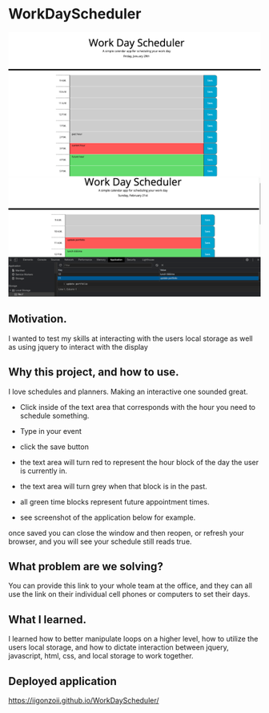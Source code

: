 # WorkDayScheduler

<img src="./images/better.jpg" alt = "planner that changes color according to time of work day">
<img src="./images/wds2.jpg" alt = "display of local storage">

## Motivation.
I wanted to test my skills at interacting with the users local storage as well as using jquery to interact with the display


## Why this project, and how to use.
I love schedules and planners. Making an interactive one sounded great.

* Click inside of the text area that corresponds with the hour you need to schedule something.
* Type in your event
* click the save button
* the text area will turn red to represent the hour block of the day the user is currently in.
* the text area will turn grey when that block is in the past.
* all green time blocks represent future appointment times.

* see screenshot of the application below for example.

once saved you can close the window and then reopen, or refresh your browser, and you will see your schedule still reads true. 


## What problem are we solving?
You can provide this link to your whole team at the office, and they can all use the link on their individual cell phones or computers to set their days.

## What I learned.
I learned how to better manipulate loops on a higher level, how to utilize the users local storage,  and how to dictate interaction between jquery, javascript, html, css, and local storage to work together.

## Deployed application

https://iigonzoii.github.io/WorkDayScheduler/
